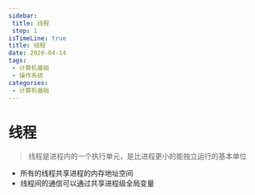 ```yaml
---
sidebar:
 title: 线程
 step: 1
isTimeLine: true
title: 线程
date: 2020-04-14
tags:
 - 计算机基础
 - 操作系统
categories:
 - 计算机基础
---
```

# 线程
>线程是进程内的一个执行单元，是比进程更小的能独立运行的基本单位

* 所有的线程共享进程的内存地址空间
* 线程间的通信可以通过共享进程级全局变量

